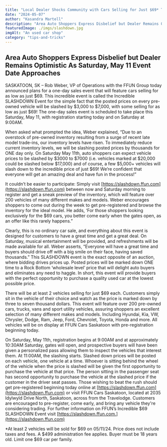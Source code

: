 ```yaml
---
title: "Local Dealer Shocks Community with Cars Selling for Just $69* This Saturday"
date: "2024-05-07"
author: "Kasandra Martell"
description: "Area Auto Shoppers Express Disbelief but Dealer Remains Optimistic As Saturday, May 11 Event Date Approaches"
featuredImage: ./imgs/slashdown.jpg
imgAlt: "An used car shop"
category: "tips-and-tricks"
---
```


## Area Auto Shoppers Express Disbelief but Dealer Remains Optimistic As Saturday, May 11 Event Date Approaches

SASKATOON, SK – Rob Weber, VP of Operations with the FFUN Group today announced plans for a one-day sales event that will feature cars selling for as low as just $69. This incredible event is called the Incredible SLASHDOWN Event for the simple fact that the posted prices on every pre-owned vehicle will be slashed by $3,000 to $7,000, with some selling for as low as just $69! The one-day sales event is scheduled to take place this Saturday, May 11, with registration starting today and on Saturday at 9:00AM.

When asked what prompted the idea, Weber explained, “Due to an overstock of pre-owned inventory resulting from a surge of recent late model trade-ins, our inventory
levels have risen. To immediately reduce current inventory levels, we will be slashing posted prices by thousands for ONE day only. On Saturday May 11th, auto shoppers can expect vehicle prices to be slashed by $3000 to $7000 (i.e. vehicles marked at $20,000 could be slashed below $17,000) and of course, a few $5,000+ vehicles will slash down to the incredible price of just $69! We’re confident that everyone will get an amazing deal and have fun in the process!”

It couldn’t be easier to participate: Simply visit [https://slashdown.ffun.com](https://slashdown.ffun.com) between now and Saturday morning to register and get a sneak preview of the inventory, which will feature over 200 vehicles of many different makes and models. Weber encourages shoppers to come out during the week to get pre-registered and browse the inventory for the ideal model. He adds, ‘For those shoppers looking exclusively for the $69 cars, you better come early when the gates open, as an offer like this rarely happens.”

Clearly, this is no ordinary car sale, and everything about this event is designed for customers to have a great time and get a great deal. On Saturday, musical entertainment will be provided, and refreshments will be made available for all. Weber asserts, “Everyone will have a great time and buyers should drive off with a big smile on
their face, having saved thousands.” This SLASHDOWN event is the exact opposite of an
auction, where bidding drives prices up. Posted prices will be marked down ONE time to a Rock Bottom ‘wholesale level’ price that will delight auto buyers and eliminates any need to haggle. In short, this event will provide buyers with the perfect opportunity to purchase a quality used car at the lowest possible price.

There will be at least 2 vehicles selling for just $69 each. Customers simply sit in the vehicle of their choice and watch as the price is marked down by three to seven thousand dollars. This event will feature over 200 pre-owned cars, trucks, vans and sport utility vehicles, assuring shoppers an excellent selection of many different makes and models. Including Hyundai, Kia, VW, Chrysler, Dodge, Ram, Jeep, Ford, Chevrolet, Toyota, Honda and more. All vehicles will be on display at FFUN Cars Saskatoon with pre-registration beginning today.

On Saturday, May 11th, registration begins at 9:00AM and at approximately 10:30AM Saturday, gates will open, and prospective buyers will have been given a personalized pass allowing them to inspect the vehicles that interest them. At 11:00AM, the slashing starts. Slashed down prices will be posted on each vehicle, one vehicle at a time. Whoever is sitting behind the wheel of the vehicle when the price is slashed will be given the first opportunity to purchase the vehicle at that price. The person sitting in the passenger seat has second opportunity to purchase the vehicle at the slashed price if the customer in the driver seat passes. Those wishing to beat the rush should get pre-registered beginning today online at [https://slashdown.ffun.com](https://slashdown.ffun.com) or visit FFUN Cars Saskatoon, located at 2035 Idylwyld Drive North, Saskatoon, across from the Travelodge. Customers are encouraged to pre-register, come early, and bring any vehicle they're considering trading. For further information on FFUN’s Incredible $69 SLASHDOWN Event visit [https://slashdown.ffun.com.](https://slashdown.ffun.com)

*At least 2 vehicles will be sold for $69 on 05/11/24. Price does not include taxes and fees. A  $499 administration fee applies. Buyer must be 18
years old. Limit one $69 car per family.
